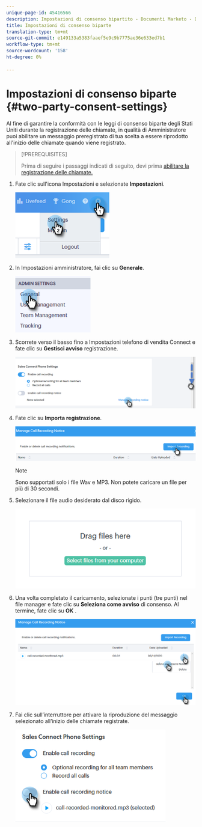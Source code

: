 ```yaml
---
unique-page-id: 45416566
description: Impostazioni di consenso bipartito - Documenti Marketo - Documentazione del prodotto
title: Impostazioni di consenso biparte
translation-type: tm+mt
source-git-commit: e149133a5383faaef5e9c9b7775ae36e633ed7b1
workflow-type: tm+mt
source-wordcount: '158'
ht-degree: 0%

---
```



# Impostazioni di consenso biparte {#two-party-consent-settings}

Al fine di garantire la conformità con le leggi di consenso biparte degli Stati Uniti durante la registrazione delle chiamate, in qualità di Amministratore puoi abilitare un messaggio preregistrato di tua scelta a essere riprodotto all&#39;inizio delle chiamate quando viene registrato.

>[!PREREQUISITES]
>
>Prima di seguire i passaggi indicati di seguito, devi prima [abilitare la registrazione delle chiamate.](http://docs.marketo.com/x/dAC1Ag)

1. Fate clic sull&#39;icona Impostazioni e selezionate **Impostazioni**.

   ![](assets/one-1.png)

1. In Impostazioni amministratore, fai clic su **Generale**.

   ![](assets/two-1.png)

1. Scorrete verso il basso fino a Impostazioni telefono di vendita Connect e fate clic su **Gestisci avviso** registrazione.

   ![](assets/three-1.png)

1. Fate clic su **Importa registrazione**.

   ![](assets/four-1.png)

   >[!NOTE]
   >
   >Sono supportati solo i file Wav e MP3. Non potete caricare un file per più di 30 secondi.

1. Selezionare il file audio desiderato dal disco rigido.

   ![](assets/five.png)

1. Una volta completato il caricamento, selezionate i punti (tre punti) nel file manager e fate clic su **Seleziona come avviso** di consenso. Al termine, fate clic su **OK** .

   ![](assets/six.png)

1. Fai clic sull’interruttore per attivare la riproduzione del messaggio selezionato all’inizio delle chiamate registrate.

   ![](assets/seven.png)

